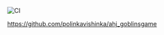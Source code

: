 ![CI](https://github.com/polinkavishinka/ahj_goblinsgame/actions/workflows/web.yml/badge.svg)

https://github.com/polinkavishinka/ahj_goblinsgame
